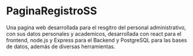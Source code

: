 # PaginaRegistroSS
Una pagina web desarrollada para el resgitro del personal administrativo, con sus datos personales y academicos, desarrollada con react para el frontend, node.js y Express para el Backend y PostgreSQL para las bases de datos, además de diversas herramientas.

